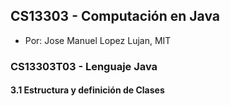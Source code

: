 ## CS13303 - Computación en Java
- Por: Jose Manuel Lopez Lujan, MIT

### CS13303T03 - Lenguaje Java

#### 3.1 Estructura y definición de Clases

